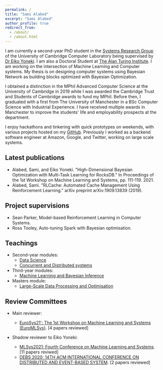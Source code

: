 ```yaml
---
permalink: /
title: "Sami Alabed"
excerpt: "Sami Alabed"
author_profile: true
redirect_from: 
  - /about/
  - /about.html
---
```


I am currently a second-year PhD student in the [Systems Research Group](https://www.cl.cam.ac.uk/research/srg/netos/) of the University of Cambridge Computer Laboratory being supervised by [Dr Eiko Yoneki](https://www.cl.cam.ac.uk/~ey204/). I am also a Doctoral Student at [The Alan Turing Institute](https://www.turing.ac.uk/). I am working on the intersection of Machine Learning and Computer systems. My thesis is on designing computer systems using Bayesian Network as building blocks optimized with Bayesian Optimization.

I obtained a distinction in the MPhil Advanced Computer Science at the University of Cambridge in 2019 while I was awarded the Cambridge Trust and Students of Cambridge awards to fund my MPhil. Before then, I graduated with a first from The University of Manchester in a BSc Computer Science with Industrial Experience. I have received multiple awards in Manchester to improve the students' life and employability prospects at the department.

I enjoy hackathons and tinkering with quick prototypes on weekends, with various projects hosted on my [GitHub](https://github.com/samialabed?tab=repositories). Previously I worked as a backend software engineer at Amazon, Google, and Twitter, working on large scale systems.

Latest publications
-------

* Alabed, Sami, and Eiko Yoneki. "High-Dimensional Bayesian Optimization with Multi-Task Learning for RocksDB." In Proceedings of the 1st Workshop on Machine Learning and Systems, pp. 111-119. 2021.
* Alabed, Sami. "RLCache: Automated Cache Management Using Reinforcement Learning." arXiv preprint arXiv:1909.13839 (2019).

Project supervisions
-------

* Sean Parker, Model-based Reinforcement Learning in Computer Systems.
* Ross Tooley, Auto-tuning Spark with Bayesian optimisation.

Teachings
-------

* Second-year modules:
  * [Data Science](https://www.cl.cam.ac.uk/teaching/2021/DataSci/)
  * [Concurrent and Distributed systems](https://www.cl.cam.ac.uk/teaching/2021/ConcDisSys/)
* Third-year modules:
  * [Machine Learning and Bayesian Inference](https://www.cl.cam.ac.uk/teaching/2021/MLBayInfer/)
* Masters module:
  * [Large-Scale Data Processing and Optimisation](https://www.cl.cam.ac.uk/~ey204/teaching/ACS/R244_2020_2021/)

Review Committees
-------

* Main reviewer:
  * [EuroSys21': The 1st Workshop on Machine Learning and Systems (EuroMLSys)](https://www.euromlsys.eu/#committees). [4 papers reviewed]

* Shadow reviewer to Eiko Yoneki:
  * [MLSys2021: Fourth Conference on Machine Learning and Systems](https://mlsys.org/Conferences/2021/ProgramCommittee). [11 papers reviwed]
  * [DEBS 2020: 14TH ACM INTERNATIONAL CONFERENCE ON DISTRIBUTED AND EVENT-BASED SYSTEM](https://2020.debs.org/). [2 papers reviewed]